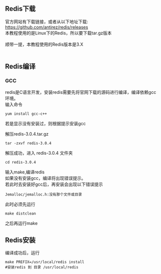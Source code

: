 ## Redis下载
官方网站有下载链接，或者从以下地址下载:<br>
https://github.com/antirez/redis/releases<br>
本教程使用的是Linux下的Redis，所以要下载tar.gz版本<br>
<br>
顺带一提，本教程使用的Redis版本是3.X<br>
<br>

## Redis编译
### GCC
redis是C语言开发，安装redis需要先将官网下载的源码进行编译，编译依赖gcc环境。<br>
输入命令 
```
yum install gcc-c++
```
若是显示没有安装过，则根据提示安装gcc<br>

解压redis-3.0.4.tar.gz
```
tar -zxvf redis-3.0.4
```

解压成功，进入 redis-3.0.4 文件夹
```
cd redis-3.0.4
```

输入make,编译redis<br>
如果没有安装gcc，编译将出现错误提示。<br>
若此时去安装好gcc后，再安装会出现以下错误提示
```
Jemalloc/jemalloc.h:没有那个文件或目录
```
此时必须先运行
```
make distclean
```
之后再运行make


## Redis安装
编译成功后，运行
```
make PREFIX=/usr/local/redis install
#安装redis 到 目录 /usr/local/redis
```
